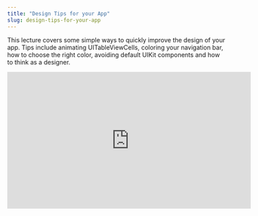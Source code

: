 ```yaml
---
title: "Design Tips for your App"
slug: design-tips-for-your-app
---
```


This lecture covers some simple ways to quickly improve the design of your app. Tips include animating UITableViewCells, coloring your navigation bar, how to choose the right color, avoiding default UIKit components and how to think as a designer.

<iframe width="560" height="315" src="https://www.youtube.com/embed/Ao0xrnyFEZc" frameborder="0" allowfullscreen></iframe>
